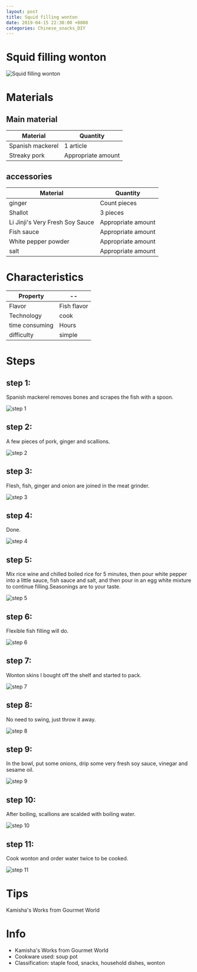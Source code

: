 ```yaml
---
layout: post
title: Squid filling wonton
date: 2019-04-15 22:30:00 +0800
categories: Chinese_snacks_DIY
---
```


# Squid filling wonton

![Squid filling wonton]({{site.baseurl}}/img/400272/400272.jpg)

# Materials


## Main material

Material|Quantity
--|--
Spanish mackerel|1 article
Streaky pork|Appropriate amount

## accessories

Material|Quantity
--|--
ginger|Count pieces
Shallot|3 pieces
Li Jinji's Very Fresh Soy Sauce|Appropriate amount
Fish sauce|Appropriate amount
White pepper powder|Appropriate amount
salt|Appropriate amount

# Characteristics

Property|--
--|--
Flavor|Fish flavor
Technology|cook
time consuming|Hours
difficulty|simple

# Steps

## step 1:

Spanish mackerel removes bones and scrapes the fish with a spoon.

![step 1]({{site.baseurl}}/img/400272/1.jpg)

## step 2:

A few pieces of pork, ginger and scallions.

![step 2]({{site.baseurl}}/img/400272/2.jpg)

## step 3:

Flesh, fish, ginger and onion are joined in the meat grinder.

![step 3]({{site.baseurl}}/img/400272/3.jpg)

## step 4:

Done.

![step 4]({{site.baseurl}}/img/400272/4.jpg)

## step 5:

Mix rice wine and chilled boiled rice for 5 minutes, then pour white pepper into a little sauce, fish sauce and salt, and then pour in an egg white mixture to continue filling.Seasonings are to your taste.

![step 5]({{site.baseurl}}/img/400272/5.jpg)

## step 6:

Flexible fish filling will do.

![step 6]({{site.baseurl}}/img/400272/6.jpg)

## step 7:

Wonton skins I bought off the shelf and started to pack.

![step 7]({{site.baseurl}}/img/400272/7.jpg)

## step 8:

No need to swing, just throw it away.

![step 8]({{site.baseurl}}/img/400272/8.jpg)

## step 9:

In the bowl, put some onions, drip some very fresh soy sauce, vinegar and sesame oil.

![step 9]({{site.baseurl}}/img/400272/9.jpg)

## step 10:

After boiling, scallions are scalded with boiling water.

![step 10]({{site.baseurl}}/img/400272/10.jpg)

## step 11:

Cook wonton and order water twice to be cooked.

![step 11]({{site.baseurl}}/img/400272/11.jpg)

# Tips

Kamisha's Works from Gourmet World

# Info

- Kamisha's Works from Gourmet World
- Cookware used: soup pot
- Classification: staple food, snacks, household dishes, wonton